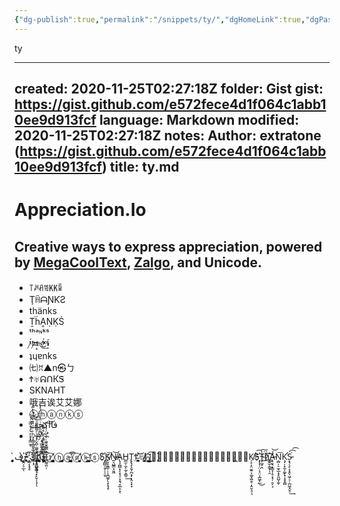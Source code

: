 ```yaml
---
{"dg-publish":true,"permalink":"/snippets/ty/","dgHomeLink":true,"dgPassFrontmatter":false}
---
```


ty

---
created: 2020-11-25T02:27:18Z
folder: Gist
gist: https://gist.github.com/e572fece4d1f064c1abb10ee9d913fcf
language: Markdown
modified: 2020-11-25T02:27:18Z
notes: Author: extratone (https://gist.github.com/e572fece4d1f064c1abb10ee9d913fcf)
title: ty.md
---

# Appreciation.Io

## Creative ways to express appreciation, powered by [MegaCoolText](http://megacooltext.com/), [Zalgo](https://davidblue.xyz/zalgo/), and Unicode.

* ꓄ꈚꋬꁣ㏍ꈛ
* ŢꀌᗩƝƘƧ
* thänks
* ṮḧḀṆḲṠ
* ᵗʰᵃᶰᵏˢ
* ᵗ̷́ʰ̷̨͝͝ᵃ̨͟͟ᶰ̛͜͢ᵏ̸̛́̕͏ˢ̧́
* ʇɥɐnks
* ㈦ꀡ▲n㉿ㄅ
* Ϯ♅ᕱՈКᏕ
* SKNAHT
* 哦吉诶艾艾娜
* ⓣⓗⓐⓝⓚⓢ
* فااكحف
* ᵗ̥̟̳̫͙͛̓ͯ̏̐́́͘͝ʰ̟̙̳̩͇̱̬̲̥̻͉̗̱̗͔̗̄ͨͩ͌̄͛ͫͦ̔͐̃͛͘͢ͅᵃ̶̡̡̬̪̜͚̱͉̟͕͔̲̬̜̥͖̙̟̩ͤ͌̇͌ͣ̑̀ᶰ̨͌̂̈ͤͥ̏̍̾̄̈́̒̀҉͕͉͇͚͙͇̮̥̕ᵏ̧̢̢̮̣͇̬͇̲̞͙͔̪̗̊͌̊̉ˢ̴̛̛̹̣͖̥̬̳̳͕̱̥̼͉̻̰̰̼̤̦̈͑͐ͬ͠͝

ف̧̨̞̪̯̥ͅا̢̡̛̛̼̥̯͇̯͞ا̧҉͏͏̘͙͖̲͈̻͉͙̙̬̦̖͎̖ك̛͜͡҉̝̲͔̝̘̥́ح̢̧҉͚̭͔̠̲̀͘ͅف̧̘͓̘̟̬̗̯̘̗̜̀ⓣ͙͙̝̙̖̖̪̱̩͔͇̤̀́͡͞ⓗ̸̨̦͎̳̞̯̤͇̰͉̙̙̠̗̘͎̦̹̼̜̀ⓐ̡̝̦͈̺͍̱̣̲ⓝ͏̴̩̩̺̟̦͓̝̠͕̗̗̟̜̳̙̫͘͝͡ⓚ̸͈̬̞͈͘ͅⓢ̵̛̝̳̲̬̤͟ͅS̨҉̗̪̻̦̱̗̦̠̱̠K̸͞͏̜̬̝̼̳̦̜͎̪͚̗̖͓̞̘̟N̸̶͍͉̺͇͓̮͖͝A͏̢̧̪̻͙͔͓̘̠̝̯͉̞̲̤͎̞̜H̵͇̫̦̼͎̰̗̞͇̠͢T̢͏̢̡̧̮̗̪͙̗͕̯͔͙̞Ϯ̵̝̰̩̳̮̣̠̟̭̕̕͝͝♅̷̸̛͎̤̘̫̜̺̘̼̦ᕱ̲̠̩̯̟̳͈͖̫̞̜͓̹̻̦̯̫͘͜͡Ո̨̀͘͏̫̟̞̞̯̼̼̫̞̳̤̙̤̠͖̝̟К̸̦̝̣̝̤̼͍͕͚͙͖̯̜̩̭̮͉̠͉͘Ꮥ͡҉͓͎̖̜̤̦̘̤͎̲͖͓̲̀͜Ṯ̵̜̲̟̭̀͠ḧ̷͟͠͠҉͇̱̫̹͇̟̩̯Ḁ̵̮͉̝̳̞̜̥͔̘̜̯͔͕́͝Ṇ̻̦̠̫̘̲͙̟͈̺̞̰͞ͅḲ̡̛̦͓̼͕͚̙̟͔̥̥̻Ṡ̵͙͉̖̙͔͙̯̖͖̦̠̜̪͖̟̬̠͘͢͡͡ 
